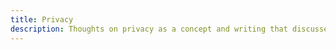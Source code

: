 ```yaml
---
title: Privacy
description: Thoughts on privacy as a concept and writing that discusses privacy in the digital and physical worlds
---
```

